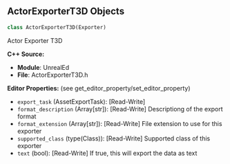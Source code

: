 ## ActorExporterT3D Objects

```python
class ActorExporterT3D(Exporter)
```

Actor Exporter T3D

**C++ Source:**

- **Module**: UnrealEd
- **File**: ActorExporterT3D.h

**Editor Properties:** (see get_editor_property/set_editor_property)

- ``export_task`` (AssetExportTask):  [Read-Write]
- ``format_description`` (Array[str]):  [Read-Write] Descriptiong of the export format
- ``format_extension`` (Array[str]):  [Read-Write] File extension to use for this exporter
- ``supported_class`` (type(Class)):  [Read-Write] Supported class of this exporter
- ``text`` (bool):  [Read-Write] If true, this will export the data as text

<a id="unreal.GroupActorExporterT3D"></a>
